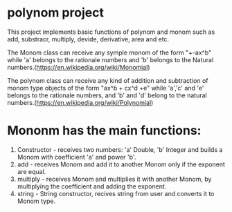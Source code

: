 # polynom project
This project implements basic functions of polynom and monom such as add, substracr, multiply, devide, derivative, area and etc.

The Monom class can receive any symple monom of the form "+-ax^b" while 'a' belongs to the rationale numbers and 'b' belongs to the Natural numbers.(https://en.wikipedia.org/wiki/Monomial)

The polynom class can receive any kind of addition and subtraction of monom type objects of the form "ax^b + cx^d +e" while 'a','c' and 'e' belongs to the rationale numbers, and 'b' and 'd' belong to the natural numbers.(https://en.wikipedia.org/wiki/Polynomial)


# Mononm has the main functions:
1. Constructor - receives two numbers: 'a' Double, 'b' Integer and builds a Monom with coefficient 'a' and power 'b'.
2. add - receives Monom and add it to another Monom only if the exponent are equal.
3. multiply - receives Monom and multiplies it with another Monom, by multiplying the coefficient and adding the exponent.
4. string - String constructor, recives string from user and converts it to Monom type.
